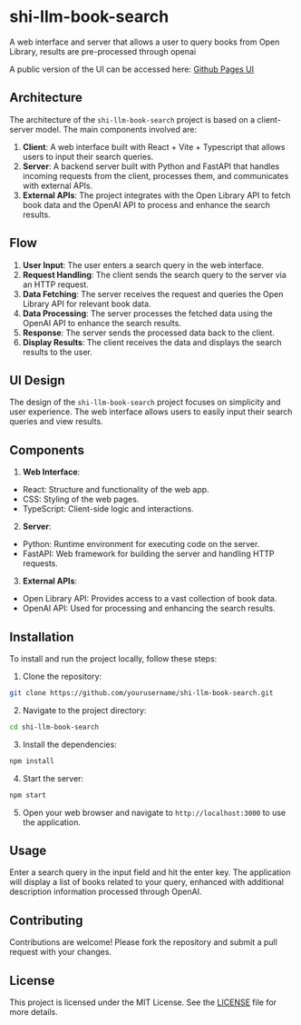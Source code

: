# shi-llm-book-search

A web interface and server that allows a user to query books from Open Library, results are pre-processed through openai

A public version of the UI can be accessed here: [Github Pages UI](https://danielricaud.github.io/shi-llm-book-search/)

## Architecture

The architecture of the `shi-llm-book-search` project is based on a client-server model. The main components involved are:

1. **Client**: A web interface built with React + Vite + Typescript that allows users to input their search queries.
2. **Server**: A backend server built with Python and FastAPI that handles incoming requests from the client, processes them, and communicates with external APIs.
3. **External APIs**: The project integrates with the Open Library API to fetch book data and the OpenAI API to process and enhance the search results.

## Flow

1. **User Input**: The user enters a search query in the web interface.
2. **Request Handling**: The client sends the search query to the server via an HTTP request.
3. **Data Fetching**: The server receives the request and queries the Open Library API for relevant book data.
4. **Data Processing**: The server processes the fetched data using the OpenAI API to enhance the search results.
5. **Response**: The server sends the processed data back to the client.
6. **Display Results**: The client receives the data and displays the search results to the user.

## UI Design

The design of the `shi-llm-book-search` project focuses on simplicity and user experience. The web interface allows users to easily input their search queries and view results.

## Components

1. **Web Interface**:

- React: Structure and functionality of the web app.
- CSS: Styling of the web pages.
- TypeScript: Client-side logic and interactions.

2. **Server**:

- Python: Runtime environment for executing code on the server.
- FastAPI: Web framework for building the server and handling HTTP requests.

3. **External APIs**:

- Open Library API: Provides access to a vast collection of book data.
- OpenAI API: Used for processing and enhancing the search results.

## Installation

To install and run the project locally, follow these steps:

1. Clone the repository:

```bash
git clone https://github.com/yourusername/shi-llm-book-search.git
```

2. Navigate to the project directory:

```bash
cd shi-llm-book-search
```

3. Install the dependencies:

```bash
npm install
```

4. Start the server:

```bash
npm start
```

5. Open your web browser and navigate to `http://localhost:3000` to use the application.

## Usage

Enter a search query in the input field and hit the enter key. The application will display a list of books related to your query, enhanced with additional description information processed through OpenAI.

## Contributing

Contributions are welcome! Please fork the repository and submit a pull request with your changes.

## License

This project is licensed under the MIT License. See the [LICENSE](LICENSE) file for more details.
